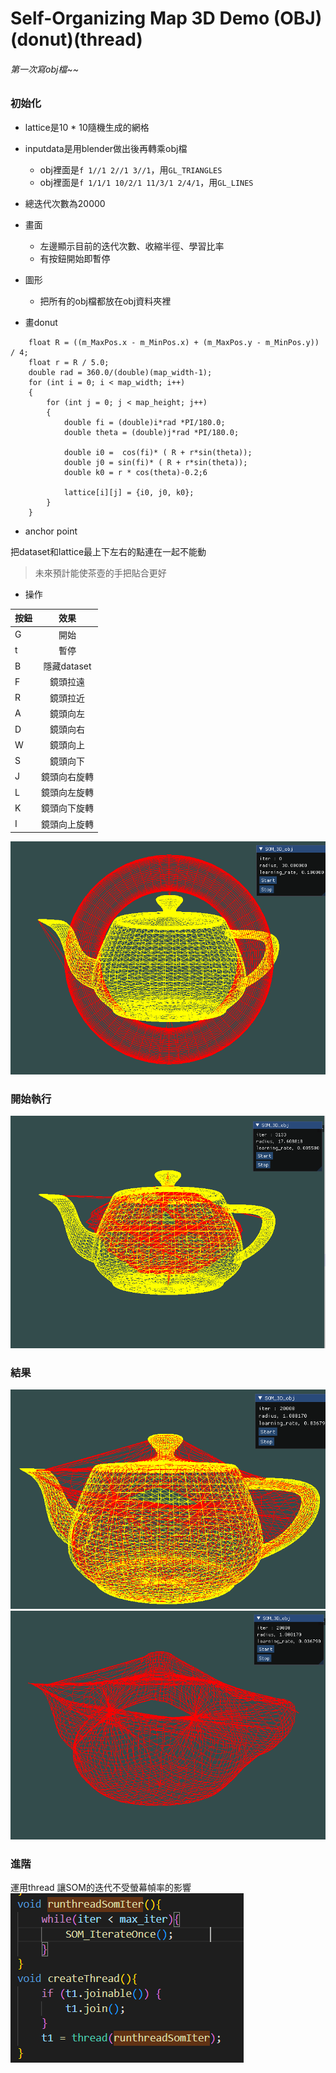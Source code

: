 # Self-Organizing Map 3D Demo (OBJ)(donut)(thread)

###### 第一次寫obj檔~~ ######

### 初始化
* lattice是10 * 10隨機生成的網格
* inputdata是用blender做出後再轉乘obj檔
    * obj裡面是``` f 1//1 2//1 3//1 ```，用``` GL_TRIANGLES ```
    * obj裡面是``` f 1/1/1 10/2/1 11/3/1 2/4/1 ```，用``` GL_LINES ```
* 總迭代次數為20000
* 畫面
    * 左邊顯示目前的迭代次數、收縮半徑、學習比率
    * 有按鈕開始即暫停
* 圖形
	* 把所有的obj檔都放在obj資料夾裡
	
* 畫donut
```
    float R = ((m_MaxPos.x - m_MinPos.x) + (m_MaxPos.y - m_MinPos.y)) / 4;
    float r = R / 5.0;
    double rad = 360.0/(double)(map_width-1);
    for (int i = 0; i < map_width; i++)
    {
        for (int j = 0; j < map_height; j++)
        {
            double fi = (double)i*rad *PI/180.0;
            double theta = (double)j*rad *PI/180.0;

            double i0 =  cos(fi)* ( R + r*sin(theta));
            double j0 = sin(fi)* ( R + r*sin(theta));
            double k0 = r * cos(theta)-0.2;6

            lattice[i][j] = {i0, j0, k0};
        }
    }
```

* anchor point

把dataset和lattice最上下左右的點連在一起不能動
>未來預計能使茶壺的手把貼合更好

* 操作

| 按鈕  |	 效果	   |
| ---- |:-------------:|
| G    | 開始        |
| t    | 暫停        |
| B    | 隱藏dataset  |
| F    | 鏡頭拉遠     |
| R    | 鏡頭拉近     |
| A    | 鏡頭向左     |
| D    | 鏡頭向右     |
| W    | 鏡頭向上     |
| S    | 鏡頭向下     |
| J    | 鏡頭向右旋轉  |
| L    | 鏡頭向左旋轉  |
| K    | 鏡頭向下旋轉  |
| I    | 鏡頭向上旋轉  |

 ![](./image/start.png)

### 開始執行

 ![](./image/mid.png)

### 結果
 ![](./image/end0.png)
 ![](./image/end1.png)

### 進階
運用thread
讓SOM的迭代不受螢幕幀率的影響
 ![](./image/code.png)